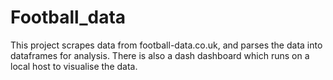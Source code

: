 # Football_data

This project scrapes data from football-data.co.uk, and parses the data into dataframes for analysis. There is also a dash dashboard which runs on a local host to visualise the data.
